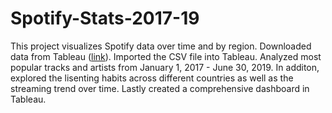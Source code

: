 # Spotify-Stats-2017-19
This project visualizes Spotify data over time and by region. Downloaded data from Tableau ([link](https://www.tableau.com/blog/how-visualize-spotify-music-trends-tableau)). Imported the CSV file into Tableau. Analyzed most popular tracks and artists from January 1, 2017 - June 30, 2019. In additon, explored the lisenting habits across different countries as well as the streaming trend over time. Lastly created a comprehensive dashboard in Tableau. 
